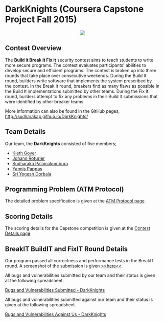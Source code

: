 # DarkKnights (Coursera Capstone Project Fall 2015)

<p align="center">
  <img src = "https://docs.google.com/drawings/d/13v-l8ccPZwPVk-PVB1B6ZVM8lSgOs2FZkcAnzdkE4sI/pub?w=482&h=344"/>
</p>

## Contest Overview

The **Build it Break it Fix it** security contest aims to teach students to write more secure programs. The contest evaluates participants' abilities to develop secure and efficient programs. The contest is broken up into three rounds that take place over consecutive weekends. During the Build It round, builders write software that implements the system prescribed by the contest. In the Break It round, breakers find as many flaws as possible in the Build It implementations submitted by other teams. During the Fix It round, builders attempt to fix any problems in their Build It submissions that were identified by other breaker teams. 

More information can also be found in the GitHub pages, http://sudharakap.github.io/DarkKnights/

## Team Details

Our team, the **DarkKnights** consisted of five members;

- [Kieth Gover][keith]
- [Johann Roturier][johann]
- [Sudharaka Palamakumbura][sudharaka]
- [Yannis Pappas][yannis]
- [Sri Yogesh Dorbala][yogesh]

## Programming Problem (ATM Protocol)

The detailed problem specification is given at the [ATM Protocol page][atm_prot]. 

## Scoring Details

The scoring details for the Capstone competition is given at the [Contest Details page][contest_details]

## BreakIT BuildIT and FixIT Round Details

Our program passed all correctness and performance tests in the BreakIT round. A screenshot of the submission is given [>>here<<](https://drive.google.com/file/d/0B3wxNacs5YCeRHRyRVFiQy1aMlE/view?usp=sharing). 

All bugs and vulnerabilities submitted by our team and their status is given at the following spreadsheet. 

[Bugs and Vulnerabilities Submitted - DarkKnights](https://docs.google.com/a/mun.ca/spreadsheets/d/1NF_7x42T_bKEm-KebHvkf8bfCzgYY2lAPdoe4g9Hwfg/edit?usp=sharing)

All bugs and vulnerabilities submitted against our team and their status is given at the following spreadsheet. 

[Bugs and Vulnerabilities Against Us - DarkKnights](https://docs.google.com/a/mun.ca/spreadsheets/d/1oZaY_aGn50vltuZSTTwfxD8pFPAyJ1Xyutnvcm7xvLM/edit?usp=sharing)

[keith]: <https://www.linkedin.com/pub/keith-gover/3/905/718>
[johann]: <https://ie.linkedin.com/in/johannroturier>
[sudharaka]: <https://ca.linkedin.com/in/sudharakap>
[yannis]: <https://gr.linkedin.com/in/ypappas>
[yogesh]: <https://in.linkedin.com/in/sriyogeshdorbala>
[atm_prot]: <https://github.com/SudharakaP/DarkKnights/wiki/Programming-Problem-(ATM-Protocol)>
[contest_details]: <https://github.com/SudharakaP/DarkKnights/wiki/Contest-Details>

